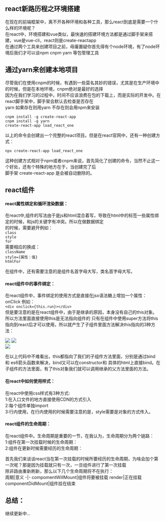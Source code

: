 ## react新路历程之环境搭建

   在现在的前端框架中，离不开各种环境和各种工具，那么react到底是需要一个什么样的环境呢？<br>
   在react中，环境搭建和vue类似，最快速的搭建环境方法都是通过脚手架来搭建，vue是vue-cli，react则是create-reactapp<br>
   在通过两个工具来创建项目之前，毋庸置疑你首先得有个node环境，有了node环境后我们才可以谈npm cnpm yarn 等包管理工具<br>

## 通过yarn来创建本地项目

   尽管我们在使用cnpm的时候，有遇到一些莫名其妙的错误，尤其是在生产环境中的时候，但是在本地环境，cnpm绝对是最好的选择<br>
   因为在我们学习的过程中，时间不应该浪费在包的下载上，而是实际的开发中。在react脚手架中，脚手架会默认去检查是否存在<br>
   yarn 如果存在则用yarn 不存在则会用npm来安装<br>

   `cnpm install -g create-react-app`<br>
   `cnpm install -g yarn`<br>
   `create-react-app load_react_one`<br>

   以上的命令会创建出一个完整的react项目。但是在react官网中，还有一种创建方式：<br>

   `npx create-react-app load_react_one`<br>

   这种创建方式相对于npm或者cnpm来说，首先简化了创建的命令，当然不止这一个好处，还有个特殊的地方在于，当创建完了后<br>
   脚手架 create-react-app 是会被自动删除的。<br>

## react组件
#### react属性绑定和循环渲染数据：<br>
   在react中,组件的写法由于是js和html混合着写，导致在html中的标签一些属性绑定的时候，和js的关键字有冲突。所以在做数据绑定<br>
   的时候，需要避开例如：<br>
   `class`<br>
   `style`<br>
   `for`<br>
   需要相应的换成：<br>
   `className`<br>
   `style={属性：值}`<br>
   `htmlFor`<br>

   在组件中，还有需要注意的是组件名首字母大写，类名首字母大写。<br>

#### react组件中的事件绑定：<br>
   在react组件中，事件绑定的使用方式是直接在jsx语法糖上增加一个属性：onClick 例如：<br>
   `<div onclick={this.run}></div>`<br>
   但是要注意的是在react组件中，由于是继承的原因，本身没有自己的this对象。所以方法里面直接使用this是无法指向组件的
   只有在组件中使用super方法将this指向到react后才可以使用，所以就产生了子组件里面方法解决this指向的3种方法：<br>

   ![](https://github.com/1193950650/load_react_one/blob/master/src/asstes/githubImage/this(5).jpg)
   ![](https://github.com/1193950650/load_react_one/blob/master/src/asstes/githubImage/this(4).jpg)<br>
   ![](https://github.com/1193950650/load_react_one/blob/master/src/asstes/githubImage/this(3).jpg)<br>

   在以上代码中不难看出，this都指向了我们的子组件方法里面，分别是通过bind 和 es6箭头函数来解决，bind又可以在constructor和
   具体的html上直接bind。在子组件的方法里面，有了this对象我们就可以调用继承的父方法里面的方法。

#### 在react中如何使用样式：<br>
   在react中使用css样式有3种方式: <br>
   1:在入口文件的地方直接使用CDN的方式引入 <br>
   2:每个组件单独import <br>
   3:行内使用，在行内使用的时候需要注意的是，style需要是对象的方式传入。<br>

#### react组件的生命周期：<br>
   在react组件中。生命周期是重要的一节，在我认为，生命周期分为两个链路：<br>
   1:组件在第一次挂载时候的生命周期：<br>
   2:组件在更新时候需要经历的生命周期：<br>

   首先我们来谈谈react当在第一次挂载的时候所要经历的生命周期，为啥会加个第一次呢？那是因为挂载就只有一次，一旦组件进行了第一次挂载<br>
   除非路由重新刷新，那么以下几个生命周期将不在执行：<br>
   周期|意义
   -|-
   compomentWillMount|组件将要被挂载
   render|正在挂载
   componentDidMount|组件挂在结束

   ## 总结：
   
   继续更新中...
